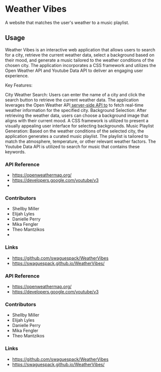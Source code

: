 # Weather Vibes
A website that matches the user's weather to a music playlist. 

## Usage 
Weather Vibes is an interactive web application that allows users to search for a city, retrieve the current weather data, select a background based on their mood, and generate a music tailored to the weather conditions of the chosen city. The application incorporates a CSS framework and utilizes the Open Weather API and Youtube Data API to deliver an engaging user experience.

Key Features:

City Weather Search:
Users can enter the name of a city and click the search button to retrieve the current weather data.
The application leverages the Open Weather API[ server-side API to](https://openweathermap.org/api) to fetch real-time weather information for the specified city.
Background Selection:
After retrieving the weather data, users can choose a background image that aligns with their current mood.
A CSS framework is utilized to present a visually appealing user interface for selecting backgrounds.
Music Playlist Generation:
Based on the weather conditions of the selected city, the application generates a curated music playlist.
The playlist is tailored to match the atmosphere, temperature, or other relevant weather factors.
The Youtube Data API is utilized to search for music that contains these keywords.

### API Reference
* https://openweathermap.org/
* https://developers.google.com/youtube/v3
* 
### Contributors 
* Shellby Miller
* Elijah Lyles
* Danielle Perry 
* Mika Fengler 
* Theo Mantzikos
* 
### Links 
* https://github.com/swaguespack/WeatherVibes
* https://swaguespack.github.io/WeatherVibes/


### API Reference
* https://openweathermap.org/
* https://developers.google.com/youtube/v3
### Contributors 
* Shellby Miller
* Elijah Lyles
* Danielle Perry 
* Mika Fengler 
* Theo Mantzikos 
### Links 
* https://github.com/swaguespack/WeatherVibes
* https://swaguespack.github.io/WeatherVibes/

